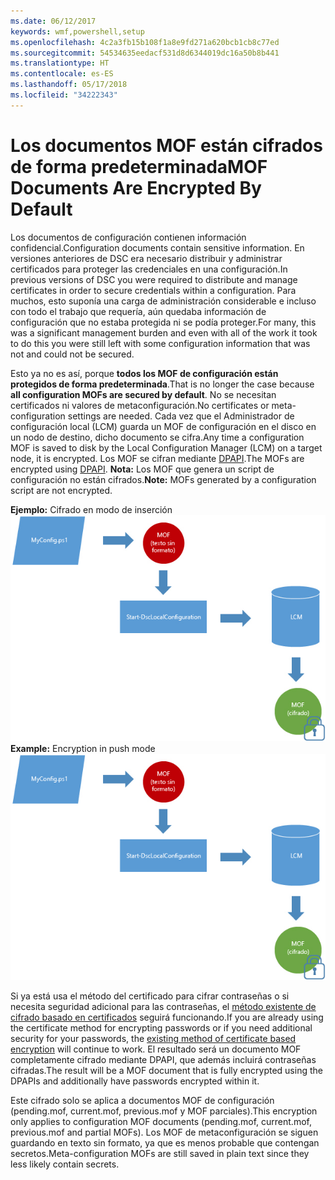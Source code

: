```yaml
---
ms.date: 06/12/2017
keywords: wmf,powershell,setup
ms.openlocfilehash: 4c2a3fb15b108f1a8e9fd271a620bcb1cb8c77ed
ms.sourcegitcommit: 54534635eedacf531d8d6344019dc16a50b8b441
ms.translationtype: HT
ms.contentlocale: es-ES
ms.lasthandoff: 05/17/2018
ms.locfileid: "34222343"
---
```

# <a name="mof-documents-are-encrypted-by-default"></a><span data-ttu-id="45959-102">Los documentos MOF están cifrados de forma predeterminada</span><span class="sxs-lookup"><span data-stu-id="45959-102">MOF Documents Are Encrypted By Default</span></span>

<span data-ttu-id="45959-103">Los documentos de configuración contienen información confidencial.</span><span class="sxs-lookup"><span data-stu-id="45959-103">Configuration documents contain sensitive information.</span></span> <span data-ttu-id="45959-104">En versiones anteriores de DSC era necesario distribuir y administrar certificados para proteger las credenciales en una configuración.</span><span class="sxs-lookup"><span data-stu-id="45959-104">In previous versions of DSC you were required to distribute and manage certificates in order to secure credentials within a configuration.</span></span> <span data-ttu-id="45959-105">Para muchos, esto suponía una carga de administración considerable e incluso con todo el trabajo que requería, aún quedaba información de configuración que no estaba protegida ni se podía proteger.</span><span class="sxs-lookup"><span data-stu-id="45959-105">For many, this was a significant management burden and even with all of the work it took to do this you were still left with some configuration information that was not and could not be secured.</span></span>

<span data-ttu-id="45959-106">Esto ya no es así, porque **todos los MOF de configuración están protegidos de forma predeterminada**.</span><span class="sxs-lookup"><span data-stu-id="45959-106">That is no longer the case because **all configuration MOFs are secured by default**.</span></span> <span data-ttu-id="45959-107">No se necesitan certificados ni valores de metaconfiguración.</span><span class="sxs-lookup"><span data-stu-id="45959-107">No certificates or meta-configuration settings are needed.</span></span> <span data-ttu-id="45959-108">Cada vez que el Administrador de configuración local (LCM) guarda un MOF de configuración en el disco en un nodo de destino, dicho documento se cifra.</span><span class="sxs-lookup"><span data-stu-id="45959-108">Any time a configuration MOF is saved to disk by the Local Configuration Manager (LCM) on a target node, it is encrypted.</span></span> <span data-ttu-id="45959-109">Los MOF se cifran mediante [DPAPI](https://msdn.microsoft.com/library/ms995355.aspx).</span><span class="sxs-lookup"><span data-stu-id="45959-109">The MOFs are encrypted using [DPAPI](https://msdn.microsoft.com/library/ms995355.aspx).</span></span> <span data-ttu-id="45959-110">**Nota:** Los MOF que genera un script de configuración no están cifrados.</span><span class="sxs-lookup"><span data-stu-id="45959-110">**Note:** MOFs generated by a configuration script are not encrypted.</span></span>

<span data-ttu-id="45959-111">**Ejemplo:** Cifrado en modo de inserción ![Cifrado de MOF](../images/MOF_Encryption.jpg)</span><span class="sxs-lookup"><span data-stu-id="45959-111">**Example:** Encryption in push mode ![MOF Encryption](../images/MOF_Encryption.jpg)</span></span>

<span data-ttu-id="45959-112">Si ya está usa el método del certificado para cifrar contraseñas o si necesita seguridad adicional para las contraseñas, el [método existente de cifrado basado en certificados](https://msdn.microsoft.com/powershell/dsc/securemof) seguirá funcionando.</span><span class="sxs-lookup"><span data-stu-id="45959-112">If you are already using the certificate method for encrypting passwords or if you need additional security for your passwords, the [existing method of certificate based encryption](https://msdn.microsoft.com/powershell/dsc/securemof) will continue to work.</span></span> <span data-ttu-id="45959-113">El resultado será un documento MOF completamente cifrado mediante DPAPI, que además incluirá contraseñas cifradas.</span><span class="sxs-lookup"><span data-stu-id="45959-113">The result will be a MOF document that is fully encrypted using the DPAPIs and additionally have passwords encrypted within it.</span></span>

<span data-ttu-id="45959-114">Este cifrado solo se aplica a documentos MOF de configuración (pending.mof, current.mof, previous.mof y MOF parciales).</span><span class="sxs-lookup"><span data-stu-id="45959-114">This encryption only applies to configuration MOF documents (pending.mof, current.mof, previous.mof and partial MOFs).</span></span> <span data-ttu-id="45959-115">Los MOF de metaconfiguración se siguen guardando en texto sin formato, ya que es menos probable que contengan secretos.</span><span class="sxs-lookup"><span data-stu-id="45959-115">Meta-configuration MOFs are still saved in plain text since they less likely contain secrets.</span></span>
